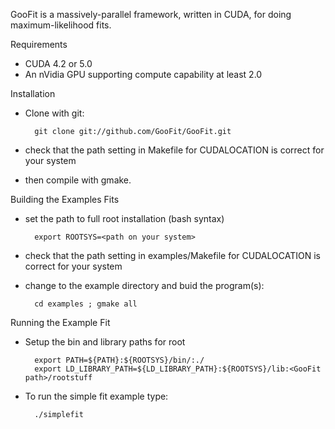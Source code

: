 GooFit is a massively-parallel framework, written in CUDA, for
doing maximum-likelihood fits. 

Requirements

* CUDA 4.2 or 5.0
* An nVidia GPU supporting compute capability at least 2.0

Installation

* Clone with git:

        git clone git://github.com/GooFit/GooFit.git

* check that the path setting in Makefile for CUDALOCATION is correct for your system
* then compile with gmake. 

Building the Examples Fits

* set the path to full root installation (bash syntax)

        export ROOTSYS=<path on your system>

* check that the path setting in examples/Makefile for CUDALOCATION is correct for your system
* change to the example directory and buid the program(s): 

        cd examples ; gmake all


Running the Example Fit

* Setup the bin and library paths for root

        export PATH=${PATH}:${ROOTSYS}/bin/:./
        export LD_LIBRARY_PATH=${LD_LIBRARY_PATH}:${ROOTSYS}/lib:<GooFit path>/rootstuff

* To run the simple fit example type:

        ./simplefit
